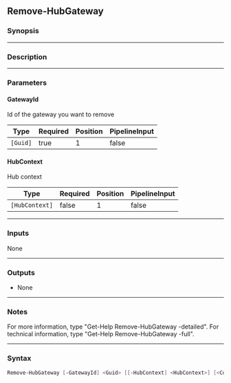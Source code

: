 Remove-HubGateway
-----------------

### Synopsis

---

### Description

---

### Parameters
#### **GatewayId**
Id of the gateway you want to remove

|Type    |Required|Position|PipelineInput|
|--------|--------|--------|-------------|
|`[Guid]`|true    |1       |false        |

#### **HubContext**
Hub context

|Type          |Required|Position|PipelineInput|
|--------------|--------|--------|-------------|
|`[HubContext]`|false   |1       |false        |

---

### Inputs
None

---

### Outputs
* None

---

### Notes
For more information, type "Get-Help Remove-HubGateway -detailed". For technical information, type "Get-Help Remove-HubGateway -full".

---

### Syntax
```PowerShell
Remove-HubGateway [-GatewayId] <Guid> [[-HubContext] <HubContext>] [<CommonParameters>]
```

